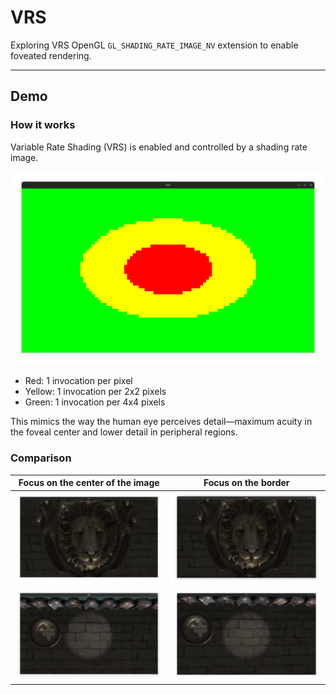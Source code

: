 # VRS
Exploring VRS OpenGL `GL_SHADING_RATE_IMAGE_NV` extension to enable foveated rendering.

---

## Demo



### How it works

Variable Rate Shading (VRS) is enabled and controlled by a shading rate image.


![a](resources/media/view_shading.png)

- Red: 1 invocation per pixel
- Yellow: 1 invocation per 2x2 pixels
- Green: 1 invocation per 4x4 pixels

This mimics the way the human eye perceives detail—maximum acuity in the foveal center and lower detail in peripheral regions.

### Comparison


Focus on the center of the image             |  Focus on the border
:-------------------------:|:-------------------------:
![](resources/media/lion_focus.png)  |  ![](resources/media/lion_not_focus.png)
![](resources/media/wall_focus.png)  |  ![](resources/media/wall_not_focus.png)